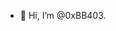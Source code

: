 - 👋 Hi, I’m @0xBB403.

<!---
MACSP4/MACSP4 is a ✨ special ✨ repository because its `README.md` (this file) appears on your GitHub profile.
You can click the Preview link to take a look at your changes.
--->
